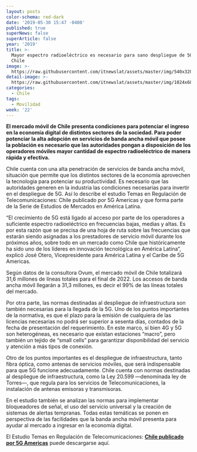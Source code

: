 ```yaml
---
layout: posts
color-schema: red-dark
date: '2019-05-30 15:47 -0400'
published: true
superNews: false
superArticle: false
year: '2019'
title: >-
  Mayor espectro radioeléctrico es necesario para sano despliegue de 5G en
  Chile 
image: >-
  https://raw.githubusercontent.com/itnewslat/assets/master/img/540x320/Tecnologia-5G-p.jpg
detail-image: >-
  https://raw.githubusercontent.com/itnewslat/assets/master/img/1024x680/Tecnologia-5G-g.jpg
categories:
  - Chile
tags:
  - Movilidad
week: '22'
---
```

**El mercado móvil de Chile presenta condiciones para potenciar el ingreso en la economía digital de distintos sectores de la sociedad. Para poder potenciar la alta adopción en servicios de banda ancha móvil que posee la población es necesario que las autoridades pongan a disposición de los operadores móviles mayor cantidad de espectro radioeléctrico de manera rápida y efectiva.**

Chile cuenta con una alta penetración de servicios de banda ancha móvil, situación que permite que los distintos sectores de la economía aprovechen la tecnología para potenciar su productividad. Es necesario que las autoridades generen en la industria las condiciones necesarias para invertir en el despliegue de 5G. Así lo describe el estudio Temas en Regulación de Telecomunicaciones: Chile publicado por 5G Americas y que forma parte de la Serie de Estudios de Mercados en América Latina. 

“El crecimiento de 5G está ligado al acceso por parte de los operadores a suficiente espectro radioeléctrico en frecuencias bajas, medias y altas. Es por esta razón que se precisa de una hoja de ruta sobre las frecuencias que estarán siendo asignadas a los prestadores de servicio móvil durante los próximos años, sobre todo en un mercado como Chile que históricamente ha sido uno de los líderes en innovación tecnológica en América Latina”, explicó José Otero, Vicepresidente para América Latina y el Caribe de 5G Americas.

Según datos de la consultora Ovum, el mercado móvil de Chile totalizará 31,6 millones de líneas totales para el final de 2022. Los accesos de banda ancha móvil llegarán a 31,3 millones, es decir el 99% de las líneas totales del mercado.

Por otra parte, las normas destinadas al despliegue de infraestructura son también necesarias para la llegada de la 5G. Uno de los puntos importantes de la normativa, es que el plazo para la emisión de cualquiera de las licencias necesarias no podrá ser superior a sesenta días, contados de la fecha de presentación del requerimiento. En este marco, si bien 4G y 5G son heterogéneas, es necesario que existan estaciones “macro”, pero también un tejido de “small cells” para garantizar disponibilidad del servicio y atención a más tipos de conexión.

Otro de los puntos importantes es el despliegue de infraestructura, tanto fibra óptica, como antenas de servicios móviles, que será indispensable para que 5G funcione adecuadamente. Chile cuenta con normas destinadas al despliegue de infraestructura, como la Ley 20.599 —denominada ley de Torres—, que regula para los servicios de Telecomunicaciones, la instalación de antenas emisoras y transmisoras.

En el estudio también se analizan las normas para implementar bloqueadores de señal, el uso del servicio universal y la creación de sistemas de alertas tempranas. Todas estas temáticas se ponen en perspectiva de las facilidades que la banda ancha móvil presenta para ayudar al mercado a ingresar en la economía digital.

El Estudio Temas en Regulación de Telecomunicaciones: **[Chile publicado por 5G Americas](http://brechacero.com/white-papers/)** puede descargarse aquí.